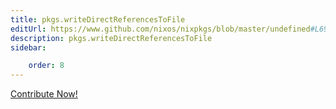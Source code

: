 ```yaml
---
title: pkgs.writeDirectReferencesToFile
editUrl: https://www.github.com/nixos/nixpkgs/blob/master/undefined#L694C33
description: pkgs.writeDirectReferencesToFile
sidebar:

    order: 8
---
```


<a href="https://www.github.com/nixos/nixpkgs/blob/master/undefined#L694C33">Contribute Now!</a>




